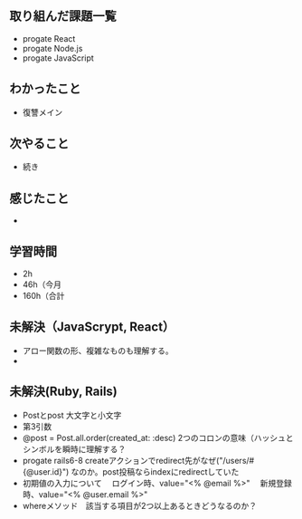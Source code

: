 ## 取り組んだ課題一覧
- progate React
- progate Node.js
- progate JavaScript
## わかったこと
- 復讐メイン
## 次やること
- 続き
## 感じたこと
- 
## 学習時間
- 2h
- 46h（今月
- 160h（合計

## 未解決（JavaScrypt, React）
- アロー関数の形、複雑なものも理解する。
-

## 未解決(Ruby, Rails)
- Postとpost 大文字と小文字
- 第3引数
- @post = Post.all.order(created_at: :desc) 2つのコロンの意味（ハッシュとシンボルを瞬時に理解する？
- progate rails6-8 createアクションでredirect先がなぜ("/users/#{@user.id}") なのか。post投稿ならindexにredirectしていた
- 初期値の入力について
　ログイン時、value="<% @email %>"
　新規登録時、value="<% @user.email %>"
- whereメソッド　該当する項目が2つ以上あるときどうなるのか？
